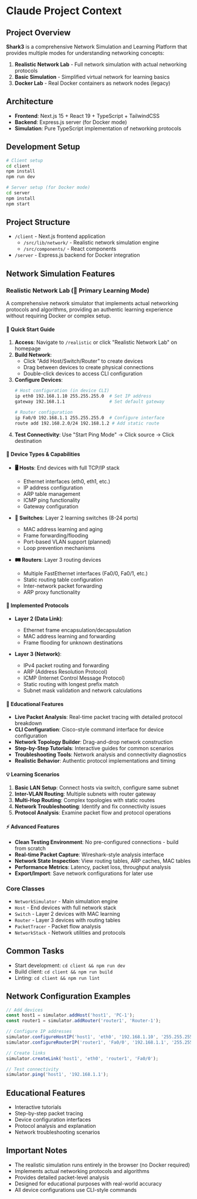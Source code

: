 # Claude Project Context

## Project Overview
**Shark3** is a comprehensive Network Simulation and Learning Platform that provides multiple modes for understanding networking concepts:

1. **Realistic Network Lab** - Full network simulation with actual networking protocols
2. **Basic Simulation** - Simplified virtual network for learning basics  
3. **Docker Lab** - Real Docker containers as network nodes (legacy)

## Architecture
- **Frontend**: Next.js 15 + React 19 + TypeScript + TailwindCSS
- **Backend**: Express.js server (for Docker mode)
- **Simulation**: Pure TypeScript implementation of networking protocols

## Development Setup
```bash
# Client setup
cd client
npm install
npm run dev

# Server setup (for Docker mode)
cd server  
npm install
npm start
```

## Project Structure
- `/client` - Next.js frontend application
  - `/src/lib/network/` - Realistic network simulation engine
  - `/src/components/` - React components
- `/server` - Express.js backend for Docker integration

## Network Simulation Features

### Realistic Network Lab (🌟 Primary Learning Mode)
A comprehensive network simulator that implements actual networking protocols and algorithms, providing an authentic learning experience without requiring Docker or complex setup.

#### 🚀 **Quick Start Guide**
1. **Access**: Navigate to `/realistic` or click "Realistic Network Lab" on homepage
2. **Build Network**: 
   - Click "Add Host/Switch/Router" to create devices
   - Drag between devices to create physical connections
   - Double-click devices to access CLI configuration
3. **Configure Devices**:
   ```bash
   # Host configuration (in device CLI)
   ip eth0 192.168.1.10 255.255.255.0  # Set IP address
   gateway 192.168.1.1                 # Set default gateway
   
   # Router configuration  
   ip Fa0/0 192.168.1.1 255.255.255.0  # Configure interface
   route add 192.168.2.0/24 192.168.1.2 # Add static route
   ```
4. **Test Connectivity**: Use "Start Ping Mode" → Click source → Click destination

#### 🔧 **Device Types & Capabilities**
- **🖥️ Hosts**: End devices with full TCP/IP stack
  - Ethernet interfaces (eth0, eth1, etc.)
  - IP address configuration
  - ARP table management
  - ICMP ping functionality
  - Gateway configuration

- **🔌 Switches**: Layer 2 learning switches (8-24 ports)
  - MAC address learning and aging
  - Frame forwarding/flooding
  - Port-based VLAN support (planned)
  - Loop prevention mechanisms

- **🛤️ Routers**: Layer 3 routing devices
  - Multiple FastEthernet interfaces (Fa0/0, Fa0/1, etc.)
  - Static routing table configuration
  - Inter-network packet forwarding
  - ARP proxy functionality

#### 📡 **Implemented Protocols**
- **Layer 2 (Data Link)**:
  - Ethernet frame encapsulation/decapsulation
  - MAC address learning and forwarding
  - Frame flooding for unknown destinations
  
- **Layer 3 (Network)**:
  - IPv4 packet routing and forwarding
  - ARP (Address Resolution Protocol)
  - ICMP (Internet Control Message Protocol)
  - Static routing with longest prefix match
  - Subnet mask validation and network calculations

#### 🎯 **Educational Features**
- **Live Packet Analysis**: Real-time packet tracing with detailed protocol breakdown
- **CLI Configuration**: Cisco-style command interface for device configuration  
- **Network Topology Builder**: Drag-and-drop network construction
- **Step-by-Step Tutorials**: Interactive guides for common scenarios
- **Troubleshooting Tools**: Network analysis and connectivity diagnostics
- **Realistic Behavior**: Authentic protocol implementations and timing

#### 💡 **Learning Scenarios**
1. **Basic LAN Setup**: Connect hosts via switch, configure same subnet
2. **Inter-VLAN Routing**: Multiple subnets with router gateway
3. **Multi-Hop Routing**: Complex topologies with static routes
4. **Network Troubleshooting**: Identify and fix connectivity issues
5. **Protocol Analysis**: Examine packet flow and protocol operations

#### ⚡ **Advanced Features**
- **Clean Testing Environment**: No pre-configured connections - build from scratch
- **Real-time Packet Capture**: Wireshark-style analysis interface
- **Network State Inspection**: View routing tables, ARP caches, MAC tables
- **Performance Metrics**: Latency, packet loss, throughput analysis
- **Export/Import**: Save network configurations for later use

### Core Classes
- `NetworkSimulator` - Main simulation engine
- `Host` - End devices with full network stack
- `Switch` - Layer 2 devices with MAC learning
- `Router` - Layer 3 devices with routing tables
- `PacketTracer` - Packet flow analysis
- `NetworkStack` - Network utilities and protocols

## Common Tasks
- Start development: `cd client && npm run dev`
- Build client: `cd client && npm run build`
- Linting: `cd client && npm run lint`

## Network Configuration Examples
```typescript
// Add devices
const host1 = simulator.addHost('host1', 'PC-1');
const router1 = simulator.addRouter('router1', 'Router-1');

// Configure IP addresses
simulator.configureHostIP('host1', 'eth0', '192.168.1.10', '255.255.255.0');
simulator.configureRouterIP('router1', 'Fa0/0', '192.168.1.1', '255.255.255.0');

// Create links
simulator.createLink('host1', 'eth0', 'router1', 'Fa0/0');

// Test connectivity
simulator.ping('host1', '192.168.1.1');
```

## Educational Features
- Interactive tutorials
- Step-by-step packet tracing
- Device configuration interfaces
- Protocol analysis and explanation
- Network troubleshooting scenarios

## Important Notes
- The realistic simulation runs entirely in the browser (no Docker required)
- Implements actual networking protocols and algorithms
- Provides detailed packet-level analysis
- Designed for educational purposes with real-world accuracy
- All device configurations use CLI-style commands